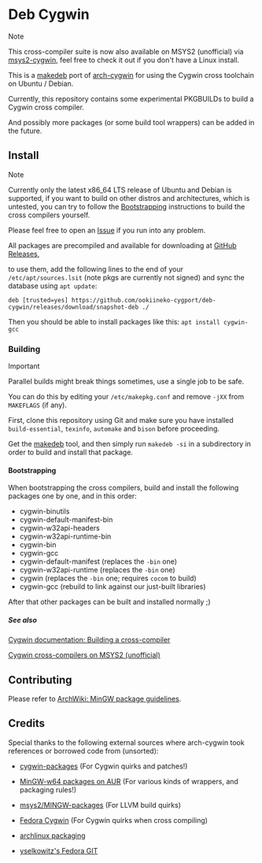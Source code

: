 Deb Cygwin
===========

> [!NOTE]
>
> This cross-compiler suite is now also available on MSYS2 (unofficial) via [msys2-cygwin][msys2-cygwin],
> feel free to check it out if you don't have a Linux install.

This is a [makedeb][makedeb] port of [arch-cygwin][arch-cygwin] for using the Cygwin cross toolchain on Ubuntu / Debian.

Currently, this repository contains some experimental PKGBUILDs to build a Cygwin cross compiler.

And possibly more packages (or some build tool wrappers) can be added in the future.

## Install

> [!NOTE]
>
> Currently only the latest x86_64 LTS release of Ubuntu and Debian is supported, if you want to build on other distros and architectures,
> which is untested, you can try to follow the [Bootstrapping](#bootstrapping) instructions to build the cross compilers yourself.
>
> Please feel free to open an [Issue](../../issues) if you run into any problem.

All packages are precompiled and available for downloading at [GitHub Releases](../../releases),

to use them, add the following lines to the end of your `/etc/apt/sources.lsit` (note pkgs are currently not signed) and sync the database using `apt update`:

```text
deb [trusted=yes] https://github.com/ookiineko-cygport/deb-cygwin/releases/download/snapshot-deb ./
```

Then you should be able to install packages like this: `apt install cygwin-gcc`

### Building

> [!IMPORTANT]
>
> Parallel builds might break things sometimes, use a single job to be safe.
>
> You can do this by editing your `/etc/makepkg.conf` and remove `-jXX` from `MAKEFLAGS` (if any).

First, clone this repository using Git and make sure you have installed `build-essential`, `texinfo`, `automake` and `bison` before proceeding.

Get the [makedeb][makedeb] tool, and then simply run `makedeb -si` in a subdirectory in order to build and install that package.

#### Bootstrapping

When bootstrapping the cross compilers, build and install the following packages one by one, and in this order:

  * cygwin-binutils
  * cygwin-default-manifest-bin
  * cygwin-w32api-headers
  * cygwin-w32api-runtime-bin
  * cygwin-bin
  * cygwin-gcc
  * cygwin-default-manifest (replaces the `-bin` one)
  * cygwin-w32api-runtime (replaces the `-bin` one)
  * cygwin (replaces the `-bin` one; requires `cocom` to build)
  * cygwin-gcc (rebuild to link against our just-built libraries)

After that other packages can be built and installed normally ;)

##### See also

[Cygwin documentation: Building a cross-compiler](https://x.cygwin.com/docs/cg/cross.html)

[Cygwin cross-compilers on MSYS2 (unofficial)](https://github.com/ookiineko-cygport/msys2-cygwin.git)

## Contributing

Please refer to [ArchWiki: MinGW package guidelines](https://wiki.archlinux.org/title/MinGW_package_guidelines).

## Credits

Special thanks to the following external sources where arch-cygwin took references or borrowed code from (unsorted):

  * [cygwin-packages](https://cygwin.com/cgit/cygwin-packages) (For Cygwin quirks and patches!)

  * [MinGW-w64 packages on AUR](https://aur.archlinux.org/packages?K=mingw-w64) (For various kinds of wrappers, and packaging rules!)

  * [msys2/MINGW-packages](https://github.com/msys2/MINGW-packages) (For LLVM build quirks)

  * [Fedora Cygwin](https://copr.fedorainfracloud.org/coprs/yselkowitz/cygwin/) (For Cygwin quirks when cross compiling)

  * [archlinux packaging](https://gitlab.archlinux.org/archlinux/packaging/packages)

  * [yselkowitz's Fedora GIT](https://fedorapeople.org/cgit/yselkowitz/)

<!-- References: -->
[makedeb]: https://makedeb.org
[arch-cygwin]: https://github.com/ookiineko/arch-cygwin.git
[msys2-cygwin]: https://github.com/ookiineko-cygport/msys2-cygwin.git
